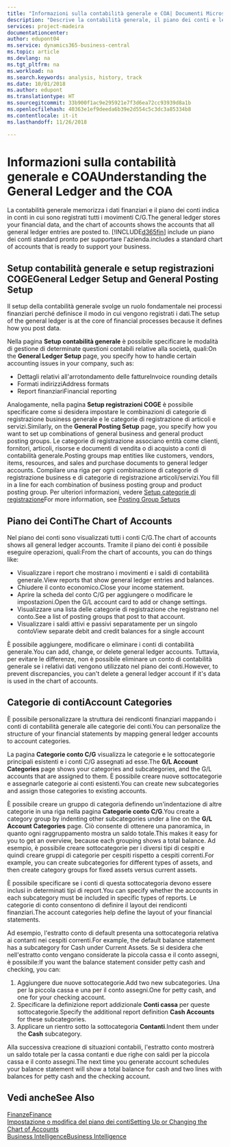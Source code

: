 ```yaml
---
title: "Informazioni sulla contabilità generale e COA| Documenti Microsoft"
description: "Descrive la contabilità generale, il piano dei conti e le categorie dei conti."
services: project-madeira
documentationcenter: 
author: edupont04
ms.service: dynamics365-business-central
ms.topic: article
ms.devlang: na
ms.tgt_pltfrm: na
ms.workload: na
ms.search.keywords: analysis, history, track
ms.date: 10/01/2018
ms.author: edupont
ms.translationtype: HT
ms.sourcegitcommit: 33b900f1ac9e295921e7f3d6ea72cc93939d8a1b
ms.openlocfilehash: 40363e1ef9deeda6b39e2d554c5c3dc3a85334b8
ms.contentlocale: it-it
ms.lasthandoff: 11/26/2018

---
```

# <a name="understanding-the-general-ledger-and-the-coa"></a><span data-ttu-id="b6f6a-103">Informazioni sulla contabilità generale e COA</span><span class="sxs-lookup"><span data-stu-id="b6f6a-103">Understanding the General Ledger and the COA</span></span>
<span data-ttu-id="b6f6a-104">La contabilità generale memorizza i dati finanziari e il piano dei conti indica in conti in cui sono registrati tutti i movimenti C/G.</span><span class="sxs-lookup"><span data-stu-id="b6f6a-104">The general ledger stores your financial data, and the chart of accounts shows the accounts that all general ledger entries are posted to.</span></span> [!INCLUDE[d365fin](includes/d365fin_md.md)] <span data-ttu-id="b6f6a-105">include un piano dei conti standard pronto per supportare l'azienda.</span><span class="sxs-lookup"><span data-stu-id="b6f6a-105">includes a standard chart of accounts that is ready to support your business.</span></span>

## <a name="general-ledger-setup-and-general-posting-setup"></a><span data-ttu-id="b6f6a-106">Setup contabilità generale e setup registrazioni COGE</span><span class="sxs-lookup"><span data-stu-id="b6f6a-106">General Ledger Setup and General Posting Setup</span></span>
<span data-ttu-id="b6f6a-107">Il setup della contabilità generale svolge un ruolo fondamentale nei processi finanziari perché definisce il modo in cui vengono registrati i dati.</span><span class="sxs-lookup"><span data-stu-id="b6f6a-107">The setup of the general ledger is at the core of financial processes because it defines how you post data.</span></span>  

<span data-ttu-id="b6f6a-108">Nella pagina **Setup contabilità generale** è possibile specificare le modalità di gestione di determinate questioni contabili relative alla società, quali:</span><span class="sxs-lookup"><span data-stu-id="b6f6a-108">On the **General Ledger Setup** page, you specify how to handle certain accounting issues in your company, such as:</span></span>  

* <span data-ttu-id="b6f6a-109">Dettagli relativi all'arrotondamento delle fatture</span><span class="sxs-lookup"><span data-stu-id="b6f6a-109">Invoice rounding details</span></span>  
* <span data-ttu-id="b6f6a-110">Formati indirizzi</span><span class="sxs-lookup"><span data-stu-id="b6f6a-110">Address formats</span></span>  
* <span data-ttu-id="b6f6a-111">Report finanziari</span><span class="sxs-lookup"><span data-stu-id="b6f6a-111">Financial reporting</span></span>  

<span data-ttu-id="b6f6a-112">Analogamente, nella pagina **Setup registrazioni COGE** è possibile specificare come si desidera impostare le combinazioni di categorie di registrazione business generale e le categorie di registrazione di articoli e servizi.</span><span class="sxs-lookup"><span data-stu-id="b6f6a-112">Similarly, on the **General Posting Setup** page, you specify how you want to set up combinations of general business and general product posting groups.</span></span> <span data-ttu-id="b6f6a-113">Le categorie di registrazione associano entità come clienti, fornitori, articoli, risorse e documenti di vendita o di acquisto a conti di contabilità generale.</span><span class="sxs-lookup"><span data-stu-id="b6f6a-113">Posting groups map entities like customers, vendors, items, resources, and sales and purchase documents to general ledger accounts.</span></span> <span data-ttu-id="b6f6a-114">Compilare una riga per ogni combinazione di categorie di registrazione business e di categorie di registrazione articoli/servizi.</span><span class="sxs-lookup"><span data-stu-id="b6f6a-114">You fill in a line for each combination of business posting group and product posting group.</span></span> <span data-ttu-id="b6f6a-115">Per ulteriori informazioni, vedere [Setup categorie di registrazione](finance-posting-groups.md)</span><span class="sxs-lookup"><span data-stu-id="b6f6a-115">For more information, see [Posting Group Setups](finance-posting-groups.md)</span></span>  

## <a name="the-chart-of-accounts"></a><span data-ttu-id="b6f6a-116">Piano dei Conti</span><span class="sxs-lookup"><span data-stu-id="b6f6a-116">The Chart of Accounts</span></span>
<span data-ttu-id="b6f6a-117">Nel piano dei conti sono visualizzati tutti i conti C/G.</span><span class="sxs-lookup"><span data-stu-id="b6f6a-117">The chart of accounts shows all general ledger accounts.</span></span> <span data-ttu-id="b6f6a-118">Tramite il piano dei conti è possibile eseguire operazioni, quali:</span><span class="sxs-lookup"><span data-stu-id="b6f6a-118">From the chart of accounts, you can do things like:</span></span>  

* <span data-ttu-id="b6f6a-119">Visualizzare i report che mostrano i movimenti e i saldi di contabilità generale.</span><span class="sxs-lookup"><span data-stu-id="b6f6a-119">View reports that show general ledger entries and balances.</span></span>  
* <span data-ttu-id="b6f6a-120">Chiudere il conto economico.</span><span class="sxs-lookup"><span data-stu-id="b6f6a-120">Close your income statement.</span></span>  
* <span data-ttu-id="b6f6a-121">Aprire la scheda del conto C/G per aggiungere o modificare le impostazioni.</span><span class="sxs-lookup"><span data-stu-id="b6f6a-121">Open the G/L account card to add or change settings.</span></span>  
* <span data-ttu-id="b6f6a-122">Visualizzare una lista delle categorie di registrazione che registrano nel conto.</span><span class="sxs-lookup"><span data-stu-id="b6f6a-122">See a list of posting groups that post to that account.</span></span>
* <span data-ttu-id="b6f6a-123">Visualizzare i saldi attivi e passivi separatamente per un singolo conto</span><span class="sxs-lookup"><span data-stu-id="b6f6a-123">View separate debit and credit balances for a single account</span></span>  

<span data-ttu-id="b6f6a-124">È possibile aggiungere, modificare o eliminare i conti di contabilità generale.</span><span class="sxs-lookup"><span data-stu-id="b6f6a-124">You can add, change, or delete general ledger accounts.</span></span> <span data-ttu-id="b6f6a-125">Tuttavia, per evitare le differenze, non è possibile eliminare un conto di contabilità generale se i relativi dati vengono utilizzato nel piano dei conti.</span><span class="sxs-lookup"><span data-stu-id="b6f6a-125">However, to prevent discrepancies, you can't delete a general ledger account if it's data is used in the chart of accounts.</span></span>  

## <a name="account-categories"></a><span data-ttu-id="b6f6a-126">Categorie di conti</span><span class="sxs-lookup"><span data-stu-id="b6f6a-126">Account Categories</span></span>
<span data-ttu-id="b6f6a-127">È possibile personalizzare la struttura dei rendiconti finanziari mappando i conti di contabilità generale alle categorie dei conti.</span><span class="sxs-lookup"><span data-stu-id="b6f6a-127">You can personalize the structure of your financial statements by mapping general ledger accounts to account categories.</span></span>  

<span data-ttu-id="b6f6a-128">La pagina **Categorie conto C/G** visualizza le categorie e le sottocategorie principali esistenti e i conti C/G assegnati ad esse.</span><span class="sxs-lookup"><span data-stu-id="b6f6a-128">The **G/L Account Categories** page shows your categories and subcategories, and the G/L accounts that are assigned to them.</span></span> <span data-ttu-id="b6f6a-129">È possibile creare nuove sottocategorie e assegnarle categorie ai conti esistenti.</span><span class="sxs-lookup"><span data-stu-id="b6f6a-129">You can create new subcategories and assign those categories to existing accounts.</span></span>  

<span data-ttu-id="b6f6a-130">È possibile creare un gruppo di categoria definendo un'indentazione di altre categorie in una riga nella pagina **Categorie conto C/G**.</span><span class="sxs-lookup"><span data-stu-id="b6f6a-130">You create a category group by indenting other subcategories under a line on the **G/L Account Categories** page.</span></span> <span data-ttu-id="b6f6a-131">Ciò consente di ottenere una panoramica, in quanto ogni raggruppamento mostra un saldo totale.</span><span class="sxs-lookup"><span data-stu-id="b6f6a-131">This makes it easy for you to get an overview, because each grouping shows a total balance.</span></span> <span data-ttu-id="b6f6a-132">Ad esempio, è possibile creare sottocategorie per i diversi tipi di cespiti e quindi creare gruppi di categorie per cespiti rispetto a cespiti correnti.</span><span class="sxs-lookup"><span data-stu-id="b6f6a-132">For example, you can create subcategories for different types of assets, and then create category groups for fixed assets versus current assets.</span></span>  

<span data-ttu-id="b6f6a-133">È possibile specificare se i conti di questa sottocategoria devono essere inclusi in determinati tipi di report.</span><span class="sxs-lookup"><span data-stu-id="b6f6a-133">You can specify whether the accounts in each subcategory must be included in specific types of reports.</span></span> <span data-ttu-id="b6f6a-134">Le categorie di conto consentono di definire il layout dei rendiconti finanziari.</span><span class="sxs-lookup"><span data-stu-id="b6f6a-134">The account categories help define the layout of your financial statements.</span></span>  

<span data-ttu-id="b6f6a-135">Ad esempio, l'estratto conto di default presenta una sottocategoria relativa ai contanti nei cespiti correnti.</span><span class="sxs-lookup"><span data-stu-id="b6f6a-135">For example, the default balance statement has a subcategory for Cash under Current Assets.</span></span> <span data-ttu-id="b6f6a-136">Se si desidera che nell'estratto conto vengano considerate la piccola cassa e il conto assegni, è possibile:</span><span class="sxs-lookup"><span data-stu-id="b6f6a-136">If you want the balance statement consider petty cash and checking, you can:</span></span>  

1. <span data-ttu-id="b6f6a-137">Aggiungere due nuove sottocategorie.</span><span class="sxs-lookup"><span data-stu-id="b6f6a-137">Add two new subcategories.</span></span> <span data-ttu-id="b6f6a-138">Una per la piccola cassa e una per il conto assegni.</span><span class="sxs-lookup"><span data-stu-id="b6f6a-138">One for petty cash, and one for your checking account.</span></span>  
2. <span data-ttu-id="b6f6a-139">Specificare la definizione report addizionale **Conti cassa** per queste sottocategorie.</span><span class="sxs-lookup"><span data-stu-id="b6f6a-139">Specify the additional report definition **Cash Accounts** for these subcategories.</span></span>  
3. <span data-ttu-id="b6f6a-140">Applicare un rientro sotto la sottocategoria **Contanti**.</span><span class="sxs-lookup"><span data-stu-id="b6f6a-140">Indent them under the **Cash** subcategory.</span></span>  

<span data-ttu-id="b6f6a-141">Alla successiva creazione di situazioni contabili, l'estratto conto mostrerà un saldo totale per la cassa contanti e due righe con saldi per la piccola cassa e il conto assegni.</span><span class="sxs-lookup"><span data-stu-id="b6f6a-141">The next time you generate account schedules your balance statement will show a total balance for cash and two lines with balances for petty cash and the checking account.</span></span>  

## <a name="see-also"></a><span data-ttu-id="b6f6a-142">Vedi anche</span><span class="sxs-lookup"><span data-stu-id="b6f6a-142">See Also</span></span>
[<span data-ttu-id="b6f6a-143">Finanze</span><span class="sxs-lookup"><span data-stu-id="b6f6a-143">Finance</span></span>](finance.md)  
[<span data-ttu-id="b6f6a-144">Impostazione o modifica del piano dei conti</span><span class="sxs-lookup"><span data-stu-id="b6f6a-144">Setting Up or Changing the Chart of Accounts</span></span>](finance-setup-chart-accounts.md)  
[<span data-ttu-id="b6f6a-145">Business Intelligence</span><span class="sxs-lookup"><span data-stu-id="b6f6a-145">Business Intelligence</span></span>](bi.md)  

